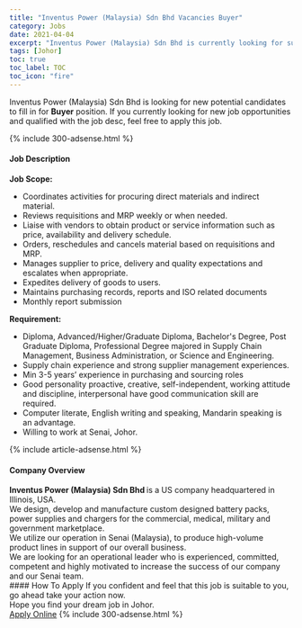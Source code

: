 ```yaml
---
title: "Inventus Power (Malaysia) Sdn Bhd Vacancies Buyer" 
category: Jobs 
date: 2021-04-04 
excerpt: "Inventus Power (Malaysia) Sdn Bhd is currently looking for suitable person to fill in the Buyer which based in Johor" 
tags: [Johor] 
toc: true 
toc_label: TOC 
toc_icon: "fire" 
--- 
```


<p>Inventus Power (Malaysia) Sdn Bhd is looking for new potential candidates to fill in for <b>Buyer</b> position. If you currently looking for new job opportunities and qualified with the job desc, feel free to apply this job.
</p>{% include 300-adsense.html %} 
<div><div><h4>Job Description</h4></div><div><div><span><div><p><strong>Job Scope:</strong></p><ul><li>Coordinates activities&#160;for procuring direct materials and indirect material.</li><li>Reviews requisitions and MRP weekly or when needed.</li><li>Liaise with vendors to obtain product or service information such as price, availability and delivery schedule.</li><li>Orders, reschedules and cancels material based on requisitions and MRP.</li><li>Manages supplier to price, delivery and quality expectations and escalates when appropriate.</li><li>Expedites delivery of goods to users.</li><li>Maintains purchasing records, reports and ISO related documents</li><li>Monthly report submission</li></ul><p><strong>Requirement:</strong></p><ul><li>Diploma, Advanced/Higher/Graduate Diploma, Bachelor's Degree, Post Graduate Diploma, Professional Degree majored in Supply Chain Management, Business Administration, or Science and Engineering.</li><li>Supply chain experience and strong supplier management experiences.</li><li>Min 3-5 years&#8217; experience in purchasing and sourcing roles</li><li>Good personality proactive, creative, self-independent, working attitude and discipline, interpersonal have good communication skill are required.</li><li>Computer literate, English writing and speaking, Mandarin speaking is an advantage.</li><li>Willing to work at Senai, Johor.</li></ul></div></span></div></div></div> 
{% include article-adsense.html %} 
<div><div><h4>Company Overview</h4></div><div><div><span><div><div><strong>Inventus Power (Malaysia) Sdn Bhd&#160;</strong>is a US company headquartered in Illinois, USA.</div>
<div>We design, develop and manufacture custom designed battery packs, power supplies and chargers for the commercial, medical, military and government marketplace.</div>
<div>We utilize our operation in Senai (Malaysia), to produce high-volume product lines in support of our overall business.</div>
<div>We are looking for an operational leader who is experienced, committed, competent and highly motivated to increase the success of our company and our Senai team.</div></div></span></div></div></div> 
#### How To Apply 
If you confident and feel that this job is suitable to you, go ahead take your action now. <br/> 
Hope you find your dream job in Johor. <br/> 
<a href="https://www.jobstreet.com.my/en/job/buyer-4523768?jobId=jobstreet-my-job-4523768&" class="btn btn--info" target="_blank" rel="nofollow noopenner">Apply Online</a> 
{% include 300-adsense.html %} 